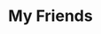 ---
friends: true
title: My Friends
description: A life without a friend is a life without a sun.
permalink: /friends/
list:
  -
    name: pengzhanbo
    link: https://pengzhanbo.cn/
    avatar: https://github.com/pengzhanbo.png
    desc: 即使慢，驰而不息，纵会落后，纵会失败，但必须能够到达他所向的目标。
  -
    name: YOAKE
    link: https://yoyoyoake.github.io/
    avatar: https://github.com/YOYOYOAKE.png
    desc: Birds are born with no shackles.
  -
    name: Moiads
    link: https://moiads.xyz/
    avatar: https://github.com/moiseak.png
    desc: 不要温和地走进那个良夜。
---